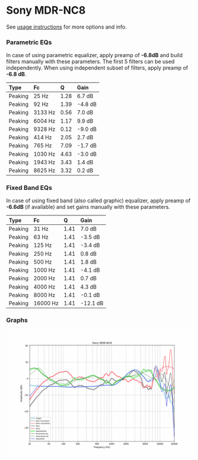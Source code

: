# Sony MDR-NC8
See [usage instructions](https://github.com/jaakkopasanen/AutoEq#usage) for more options and info.

### Parametric EQs
In case of using parametric equalizer, apply preamp of **-6.8dB** and build filters manually
with these parameters. The first 5 filters can be used independently.
When using independent subset of filters, apply preamp of **-6.8 dB**.

| Type    | Fc      |    Q | Gain    |
|:--------|:--------|:-----|:--------|
| Peaking | 25 Hz   | 1.28 | 6.7 dB  |
| Peaking | 92 Hz   | 1.39 | -4.8 dB |
| Peaking | 3133 Hz | 0.56 | 7.0 dB  |
| Peaking | 6004 Hz | 1.17 | 9.9 dB  |
| Peaking | 9328 Hz | 0.12 | -9.0 dB |
| Peaking | 414 Hz  | 2.05 | 2.7 dB  |
| Peaking | 765 Hz  | 7.09 | -1.7 dB |
| Peaking | 1030 Hz | 4.63 | -3.0 dB |
| Peaking | 1943 Hz | 3.43 | 1.4 dB  |
| Peaking | 8625 Hz | 3.32 | 0.2 dB  |

### Fixed Band EQs
In case of using fixed band (also called graphic) equalizer, apply preamp of **-6.6dB**
(if available) and set gains manually with these parameters.

| Type    | Fc       |    Q | Gain     |
|:--------|:---------|:-----|:---------|
| Peaking | 31 Hz    | 1.41 | 7.0 dB   |
| Peaking | 63 Hz    | 1.41 | -3.5 dB  |
| Peaking | 125 Hz   | 1.41 | -3.4 dB  |
| Peaking | 250 Hz   | 1.41 | 0.8 dB   |
| Peaking | 500 Hz   | 1.41 | 1.8 dB   |
| Peaking | 1000 Hz  | 1.41 | -4.1 dB  |
| Peaking | 2000 Hz  | 1.41 | 0.7 dB   |
| Peaking | 4000 Hz  | 1.41 | 4.3 dB   |
| Peaking | 8000 Hz  | 1.41 | -0.1 dB  |
| Peaking | 16000 Hz | 1.41 | -12.1 dB |

### Graphs
![](./Sony%20MDR-NC8.png)